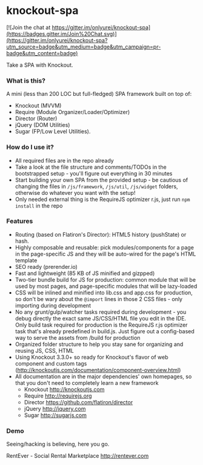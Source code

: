 # knockout-spa #

[![Join the chat at https://gitter.im/onlyurei/knockout-spa](https://badges.gitter.im/Join%20Chat.svg)](https://gitter.im/onlyurei/knockout-spa?utm_source=badge&utm_medium=badge&utm_campaign=pr-badge&utm_content=badge)

Take a SPA with Knockout.

### What is this? ###

A mini (less than 200 LOC but full-fledged) SPA framework built on top of: 
* Knockout (MVVM)
* Require (Module Organizer/Loader/Optimizer)
* Director (Router)
* jQuery (DOM Utilities)
* Sugar (FP/Low Level Utilities).

### How do I use it? ###

* All required files are in the repo already
* Take a look at the file structure and comments/TODOs in the bootstrapped setup - you'll figure out everything in 30 minutes
* Start building your own SPA from the provided setup - be cautious of changing the files in `/js/framework`, `/js/util`, `/js/widget` folders, otherwise do whatever you want with the setup!
* Only needed external thing is the RequireJS optimizer r.js, just run `npm install` in the repo

### Features ###

* Routing (based on Flatiron's Director): HTML5 history (pushState) or hash.
* Highly composable and reusable: pick modules/components for a page in the page-specific JS and they will be auto-wired for the page's HTML template
* SEO ready (prerender.io)
* Fast and lightweight (85 KB of JS minified and gizpped)
* Two-tier bundle build for JS for production: common module that will be used by most pages, and page-specific modules that will be lazy-loaded
* CSS will be inlined and minified into lib.css and app.css for production, so don't be wary about the `@import` lines in those 2 CSS files - only importing during development
* No any grunt/gulp/watcher tasks required during development - you debug directly the exact same JS/CSS/HTML file you edit in the IDE. Only build task required for production is the RequireJS r.js optimizer task that's already predefined in build.js. Just figure out a config-based way to serve the assets from /build for production
* Organized folder structure to help you stay sane for organizing and reusing JS, CSS, HTML
* Using Knockout 3.3.0+ so ready for Knockout's flavor of web component and custom tags (http://knockoutjs.com/documentation/component-overview.html)
* All documentation are in the major dependencies' own homepages, so that you don't need to completely learn a new framework
  * Knockout http://knockoutjs.com
  * Require http://requirejs.org
  * Director https://github.com/flatiron/director
  * jQuery http://jquery.com
  * Sugar http://sugarjs.com

### Demo ###

Seeing/hacking is believing, here you go.

RentEver - Social Rental Marketplace http://rentever.com
